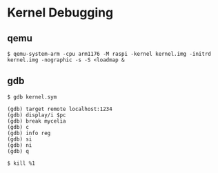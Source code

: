 # Kernel Debugging

## qemu
~~~
$ qemu-system-arm -cpu arm1176 -M raspi -kernel kernel.img -initrd kernel.img -nographic -s -S <loadmap &
~~~

## gdb
~~~
$ gdb kernel.sym
~~~
~~~
(gdb) target remote localhost:1234
(gdb) display/i $pc
(gdb) break mycelia
(gdb) c
(gdb) info reg
(gdb) si
(gdb) ni
(gdb) q
~~~
~~~
$ kill %1
~~~

